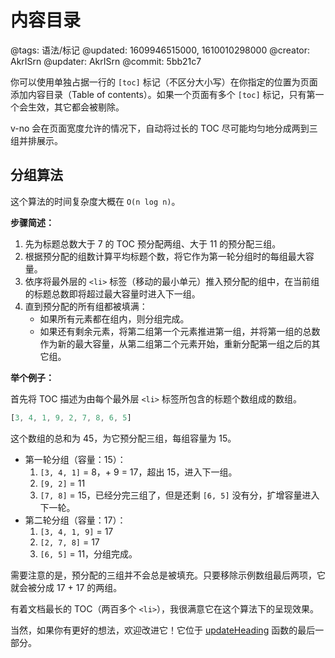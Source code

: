 # 内容目录

@tags: 语法/标记
@updated: 1609946515000, 1610010298000
@creator: AkrISrn
@updater: AkrISrn
@commit: 5bb21c7

你可以使用单独占据一行的 `[toc]` 标记（不区分大小写）在你指定的位置为页面添加内容目录（Table of contents）。如果一个页面有多个 `[toc]` 标记，只有第一个会生效，其它都会被剔除。

v-no 会在页面宽度允许的情况下，自动将过长的 TOC 尽可能均匀地分成两到三组并排展示。

## 分组算法

这个算法的时间复杂度大概在 `O(n log n)`。

**步骤简述：**

1. 先为标题总数大于 7 的 TOC 预分配两组、大于 11 的预分配三组。
1. 根据预分配的组数计算平均标题个数，将它作为第一轮分组时的每组最大容量。
1. 依序将最外层的 `<li>` 标签（移动的最小单元）推入预分配的组中，在当前组的标题总数即将超过最大容量时进入下一组。
1. 直到预分配的所有组都被填满：
    - 如果所有元素都在组内，则分组完成。
    - 如果还有剩余元素，将第二组第一个元素推进第一组，并将第一组的总数作为新的最大容量，从第二组第二个元素开始，重新分配第一组之后的其它组。

**举个例子：**

首先将 TOC 描述为由每个最外层 `<li>` 标签所包含的标题个数组成的数组。

```js
[3, 4, 1, 9, 2, 7, 8, 6, 5]
```

这个数组的总和为 45，为它预分配三组，每组容量为 15。

- 第一轮分组（容量：15）：
    1. `[3, 4, 1]` = 8，+ 9 = 17，超出 15，进入下一组。
    1. `[9, 2]` = 11
    1. `[7, 8]` = 15，已经分完三组了，但是还剩 `[6, 5]` 没有分，扩增容量进入下一轮。
- 第二轮分组（容量：17）：
    1. `[3, 4, 1, 9]` = 17
    1. `[2, 7, 8]` = 17
    1. `[6, 5]` = 11，分组完成。

需要注意的是，预分配的三组并不会总是被填充。只要移除示例数组最后两项，它就会被分成 17 + 17 的两组。

[](/api/index.md "#") 有着文档最长的 TOC（两百多个 `<li>`），我很满意它在这个算法下的呈现效果。

当然，如果你有更好的想法，欢迎改进它！它位于 [updateHeading](https://github.com/akrisrn/v-no/blob/master/src/ts/async/update.ts) 函数的最后一部分。
